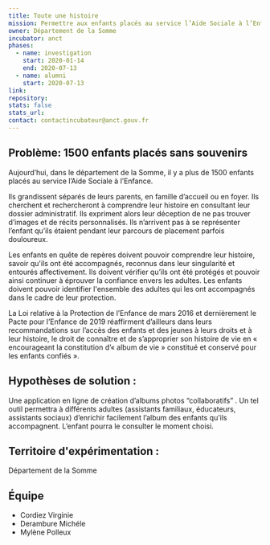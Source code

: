```yaml
---
title: Toute une histoire
mission: Permettre aux enfants placés au service l’Aide Sociale à l’Enfance d'accéder facilement à leur histoire de vie
owner: Département de la Somme
incubator: anct
phases:
  - name: investigation
    start: 2020-01-14
    end: 2020-07-13
  - name: alumni
    start: 2020-07-13
link:
repository: 
stats: false 
stats_url: 
contact: contactincubateur@anct.gouv.fr
---
```


## Problème: 1500 enfants placés sans souvenirs
Aujourd’hui, dans le département de la Somme, il y a plus de 1500 enfants placés au service l’Aide Sociale à l’Enfance.

Ils grandissent séparés de leurs parents, en famille d’accueil ou en foyer. Ils cherchent et rechercheront à comprendre leur histoire en consultant leur dossier administratif. Ils expriment alors leur déception de ne pas trouver d’images et de récits personnalisés. Ils n’arrivent pas à se représenter l’enfant qu’ils étaient pendant leur parcours de placement parfois douloureux.

Les enfants en quête de repères doivent pouvoir comprendre leur histoire, savoir qu'ils ont été accompagnés, reconnus dans leur singularité et entourés affectivement. Ils doivent vérifier qu’ils ont été protégés et pouvoir ainsi continuer à éprouver la confiance envers les adultes. Les enfants doivent pouvoir identifier l'ensemble des adultes qui les ont accompagnés dans le cadre de leur protection.

La Loi relative à la Protection de l’Enfance de mars 2016 et dernièrement le Pacte pour l’Enfance de 2019 réaffirment d’ailleurs dans leurs recommandations sur l’accès des enfants et des jeunes à leurs droits et à leur histoire, le droit de connaître et de s’approprier son histoire de vie en « encourageant la constitution d’« album de vie » constitué et conservé pour les enfants confiés ».


## Hypothèses de solution : 
Une application en ligne  de création d’albums photos “collaboratifs” . Un tel outil permettra à différents adultes  (assistants familiaux, éducateurs,  assistants sociaux) d’enrichir facilement l’album des enfants qu’ils accompagnent. L’enfant pourra le consulter le moment choisi. 


## Territoire d'expérimentation : 
Département de la Somme

## Équipe
- Cordiez Virginie
- Derambure Michéle
- Mylène Polleux
